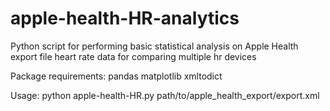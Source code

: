 # apple-health-HR-analytics
Python script for performing basic statistical analysis on Apple Health export file heart rate data for comparing multiple hr devices

Package requirements:
pandas
matplotlib
xmltodict

Usage:
python apple-health-HR.py path/to/apple_health_export/export.xml
